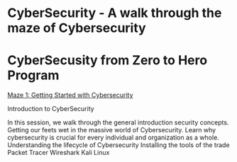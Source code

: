 # CyberSecurity - A walk through the maze of Cybersecurity

# CyberSecusity from Zero to Hero Program

<u>Maze 1: Getting Started with Cybersecurity</u> 

Introduction to CyberSecurity

In this session, we walk through the general introduction security concepts. Getting our feets wet in the massive world of Cybersecurity. Learn why cybersecurity is crucial for every individual and organization as a whole.
Understanding the lifecycle of Cybersecurity 
Installing the tools of the trade
Packet Tracer
Wireshark 
Kali Linux



